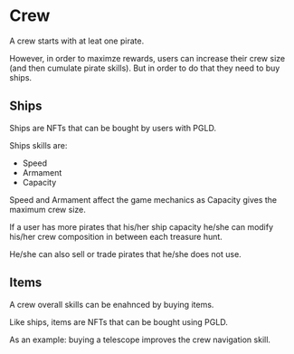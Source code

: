 # Crew

A crew starts with at leat one pirate.

However, in order to maximze rewards, users can increase their crew size (and then cumulate pirate skills). But in order to do that they need to buy ships.

## Ships

Ships are NFTs that can be bought by users with PGLD.

Ships skills are:
- Speed
- Armament
- Capacity

Speed and Armament affect the game mechanics as Capacity gives the maximum crew size.

If a user has more pirates that his/her ship capacity he/she can modify his/her crew composition in between each treasure hunt.

He/she can also sell or trade pirates that he/she does not use.

## Items

A crew overall skills can be enahnced by buying items.

Like ships, items are NFTs that can be bought using PGLD.

As an example: buying a telescope improves the crew navigation skill.
